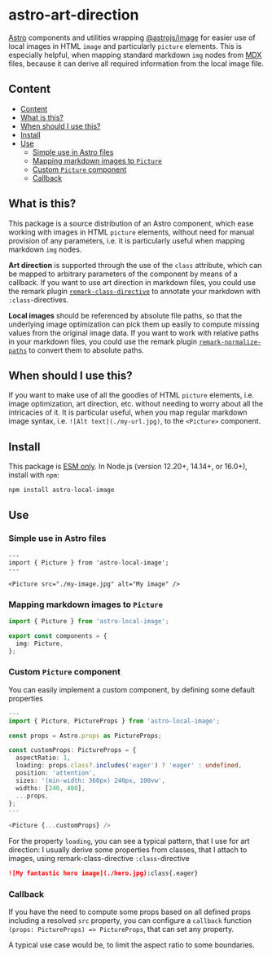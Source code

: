 # astro-art-direction

[Astro](https://astro.build) components and utilities wrapping [@astrojs/image](https://docs.astro.build/en/guides/integrations-guide/image/) for easier use of local images in HTML `image` and particularly `picture` elements. This is especially helpful, when mapping standard markdown `img` nodes from [MDX](https://mdxjs.com) files, because it can derive all required information from the local image file.

## Content

- [Content](#content)
- [What is this?](#what-is-this)
- [When should I use this?](#when-should-i-use-this)
- [Install](#install)
- [Use](#use)
  - [Simple use in Astro files](#simple-use-in-astro-files)
  - [Mapping markdown images to `Picture`](#mapping-markdown-images-to-picture)
  - [Custom `Picture` component](#custom-picture-component)
  - [Callback](#callback)

## What is this?

This package is a source distribution of an Astro component, which ease working with images in HTML `picture` elements, without need for manual provision of any parameters, i.e. it is particularly useful when mapping markdown `img` nodes.

**Art direction** is supported through the use of the `class` attribute, which can be mapped to arbitrary parameters of the component by means of a callback. If you want to use art direction in markdown files, you could use the remark plugin [`remark-class-directive`](https://www.npmjs.com/package/remark-class-directive) to annotate your markdown with `:class`-directives.

**Local images** should be referenced by absolute file paths, so that the underlying image optimization can pick them up easily to compute missing values from the original image data. If you want to work with relative paths in your markdown files, you could use the remark plugin [`remark-normalize-paths`](https://www.npmjs.com/package/remark-normalize-paths) to convert them to absolute paths.

## When should I use this?

If you want to make use of all the goodies of HTML `picture` elements, i.e. image optimization, art direction, etc. without needing to worry about all the intricacies of it. It is particular useful, when you map regular markdown image syntax, i.e. `![Alt text](./my-url.jpg)`, to the `<Picture>` component.

## Install

This package is [ESM only](https://gist.github.com/sindresorhus/a39789f98801d908bbc7ff3ecc99d99c).
In Node.js (version 12.20+, 14.14+, or 16.0+), install with `npm`:

```sh
npm install astro-local-image
```

## Use

### Simple use in Astro files

```astro
---
import { Picture } from 'astro-local-image';
---

<Picture src="./my-image.jpg" alt="My image" />
```

### Mapping markdown images to `Picture`

```ts
import { Picture } from 'astro-local-image';

export const components = {
  img: Picture,
};
```

### Custom `Picture` component

You can easily implement a custom component, by defining some default properties

```ts
---
import { Picture, PictureProps } from 'astro-local-image';

const props = Astro.props as PictureProps;

const customProps: PictureProps = {
  aspectRatio: 1,
  loading: props.class?.includes('eager') ? 'eager' : undefined,
  position: 'attention',
  sizes: '(min-width: 360px) 240px, 100vw',
  widths: [240, 480],
  ...props,
};
---

<Picture {...customProps} />
```

For the property `loading`, you can see a typical pattern, that I use for art direction: I usually derive some properties from classes, that I attach to images, using remark-class-directive `:class`-directive

```md
![My fantastic hero image](./hero.jpg):class{.eager}
```

### Callback

If you have the need to compute some props based on all defined props including a resolved `src` property, you can configure a `callback` function `(props: PictureProps) => PictureProps`, that can set any property.

A typical use case would be, to limit the aspect ratio to some boundaries.
